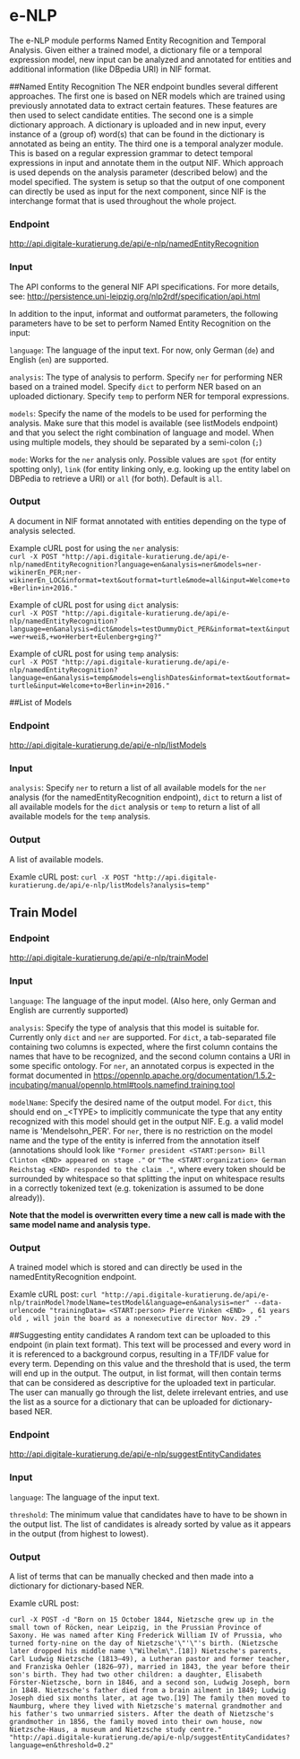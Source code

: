 # e-NLP


The e-NLP module performs Named Entity Recognition and Temporal Analysis. Given either a trained model, a dictionary file or a temporal expression model, new input can be analyzed and annotated for entities and additional information (like DBpedia URI) in NIF format.

##Named Entity Recognition
The NER endpoint bundles several different approaches. 
The first one is based on NER models which are trained using previously annotated data to extract certain features. These features are then used to select candidate entities. The second one is a simple dictionary approach. A dictionary is uploaded and in new input, every instance of a (group of) word(s) that can be found in the dictionary is annotated as being an entity. 
The third one is a temporal analyzer module. This is based on a regular expression grammar to detect temporal expressions in input and annotate them in the output NIF.
Which approach is used depends on the analysis parameter (described below) and the model specified.
The system is setup so that the output of one component can directly be used as input for the next component, since NIF is the interchange format that is used throughout the whole project.

### Endpoint

http://api.digitale-kuratierung.de/api/e-nlp/namedEntityRecognition

### Input
The API conforms to the general NIF API specifications. For more details, see: http://persistence.uni-leipzig.org/nlp2rdf/specification/api.html

In addition to the input, informat and outformat parameters, the following parameters have to be set to perform Named Entity Recognition on the input:  
  
`language`: The language of the input text. For now, only German (`de`) and English (`en`) are supported.  
  
`analysis`: The type of analysis to perform. Specify `ner` for performing NER based on a trained model. Specify `dict` to perform NER based on an uploaded dictionary. Specify `temp` to perform NER for temporal expressions.  
  
`models`: Specify the name of the models to be used for performing the analysis. Make sure that this model is available (see listModels endpoint) and that you select the right combination of language and model. When using multiple models, they should be separated by a semi-colon (`;`)
  

`mode`: Works for the `ner` analysis only. Possible values are `spot` (for entity spotting only), `link` (for entity linking only, e.g. looking up the entity label on DBPedia to retrieve a URI) or `all` (for both). Default is `all`.



### Output
A document in NIF format annotated with entities depending on the type of analysis selected.

Example cURL post for using the `ner` analysis:  
`curl -X POST "http://api.digitale-kuratierung.de/api/e-nlp/namedEntityRecognition?language=en&analysis=ner&models=ner-wikinerEn_PER;ner-wikinerEn_LOC&informat=text&outformat=turtle&mode=all&input=Welcome+to+Berlin+in+2016."`

Example of cURL post for using `dict` analysis:  
`curl -X POST "http://api.digitale-kuratierung.de/api/e-nlp/namedEntityRecognition?language=en&analysis=dict&models=testDummyDict_PER&informat=text&input=wer+weiß,+wo+Herbert+Eulenberg+ging?"`


Example of cURL post for using `temp` analysis:  
`curl -X POST "http://api.digitale-kuratierung.de/api/e-nlp/namedEntityRecognition?language=en&analysis=temp&models=englishDates&informat=text&outformat=turtle&input=Welcome+to+Berlin+in+2016."`

##List of Models

### Endpoint

http://api.digitale-kuratierung.de/api/e-nlp/listModels

### Input
`analysis`: Specify `ner` to return a list of all available models for the `ner` analysis (for the namedEntityRecognition endpoint), `dict` to return a list of all available models for the `dict` analysis or `temp` to return a list of all available models for the `temp` analysis.

### Output
A list of available models.

Examle cURL post:
`curl -X POST "http://api.digitale-kuratierung.de/api/e-nlp/listModels?analysis=temp"`

## Train Model

### Endpoint

http://api.digitale-kuratierung.de/api/e-nlp/trainModel

### Input
`language`: The language of the input model. (Also here, only German and English are currently supported)

`analysis`: Specify the type of analysis that this model is suitable for. Currently only `dict` and `ner` are supported. For `dict`, a tab-separated file containing two columns is expected, where the first column contains the names that have to be recognized, and the second column contains a URI in some specific ontology. For `ner`, an annotated corpus is expected in the format documented in https://opennlp.apache.org/documentation/1.5.2-incubating/manual/opennlp.html#tools.namefind.training.tool

`modelName`: Specify the desired name of the output model. For `dict`, this should end on _&lt;TYPE&gt; to implicitly communicate the type that any entity recognized with this model should get in the output NIF. E.g. a valid model name is 'Mendelsohn_PER'. For `ner`, there is no restriction on the model name and the type of the entity is inferred from the annotation itself (annotations should look like ```"Former president <START:person> Bill Clinton <END> appeared on stage ."``` or ```"The <START:organization> German Reichstag <END> responded to the claim ."```, where every token should be surrounded by whitespace so that splitting the input on whitespace results in a correctly tokenized text (e.g. tokenization is assumed to be done already)). 

**Note that the model is overwritten every time a new call is made with the same model name and analysis type.**

### Output
A trained model which is stored and can directly be used in the namedEntityRecognition endpoint.

Examle cURL post:
`curl "http://api.digitale-kuratierung.de/api/e-nlp/trainModel?modelName=testModel&language=en&analysis=ner" --data-urlencode "trainingData= <START:person> Pierre Vinken <END> , 61 years old , will join the board as a nonexecutive director Nov. 29 ."`

##Suggesting entity candidates
A random text can be uploaded to this endpoint (in plain text format). This text will be processed and every word in it is referenced to a background corpus, resulting in a TF/IDF value for every term. Depending on this value and the threshold that is used, the term will end up in the output. The output, in list format, will then contain terms that can be considered as descriptive for the uploaded text in particular. The user can manually go through the list, delete irrelevant entries, and use the list as a source for a dictionary that can be uploaded for dictionary-based NER.

### Endpoint

http://api.digitale-kuratierung.de/api/e-nlp/suggestEntityCandidates

### Input
`language`: The language of the input text.

`threshold`: The minimum value that candidates have to have to be shown in the output list. The list of candidates is already sorted by value as it appears in the output (from highest to lowest).

### Output
A list of terms that can be manually checked and then made into a dictionary for dictionary-based NER.

Examle cURL post:
```
curl -X POST -d "Born on 15 October 1844, Nietzsche grew up in the small town of Röcken, near Leipzig, in the Prussian Province of Saxony. He was named after King Frederick William IV of Prussia, who turned forty-nine on the day of Nietzsche'\"'\"'s birth. (Nietzsche later dropped his middle name \"Wilhelm\".[18]) Nietzsche's parents, Carl Ludwig Nietzsche (1813–49), a Lutheran pastor and former teacher, and Franziska Oehler (1826–97), married in 1843, the year before their son's birth. They had two other children: a daughter, Elisabeth Förster-Nietzsche, born in 1846, and a second son, Ludwig Joseph, born in 1848. Nietzsche's father died from a brain ailment in 1849; Ludwig Joseph died six months later, at age two.[19] The family then moved to Naumburg, where they lived with Nietzsche's maternal grandmother and his father's two unmarried sisters. After the death of Nietzsche's grandmother in 1856, the family moved into their own house, now Nietzsche-Haus, a museum and Nietzsche study centre." "http://api.digitale-kuratierung.de/api/e-nlp/suggestEntityCandidates?language=en&threshold=0.2"
```


